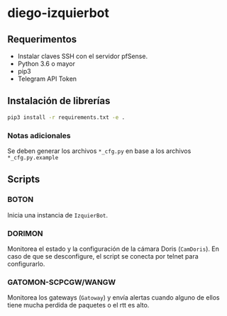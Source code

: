 # diego-izquierbot

## Requerimentos
- Instalar claves SSH con el servidor pfSense.
- Python 3.6 o mayor
- pip3
- Telegram API Token

## Instalación de librerías
```bash
pip3 install -r requirements.txt -e .
```
### Notas adicionales

Se deben generar los archivos `*_cfg.py` en base a los archivos `*_cfg.py.example`

## Scripts

### BOTON

Inicia una instancia de `IzquierBot`.

### DORIMON

Monitorea el estado y la configuración de la cámara Doris (`CamDoris`). En caso de que se desconfigure, el script se conecta por telnet para configurarlo.

### GATOMON-SCPCGW/WANGW

Monitorea los gateways (`Gatoway`) y envía alertas cuando alguno de ellos tiene mucha perdida de paquetes o el rtt es alto.
